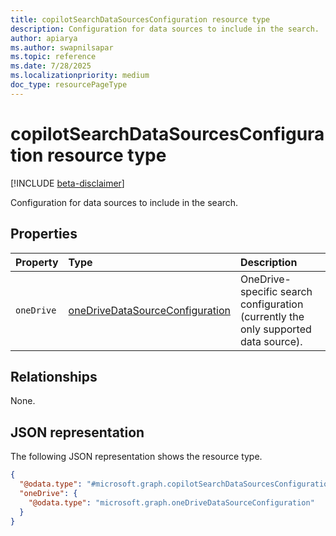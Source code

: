 ```yaml
---
title: copilotSearchDataSourcesConfiguration resource type
description: Configuration for data sources to include in the search.
author: apiarya
ms.author: swapnilsapar
ms.topic: reference
ms.date: 7/28/2025
ms.localizationpriority: medium
doc_type: resourcePageType
---
```


# copilotSearchDataSourcesConfiguration resource type

[!INCLUDE [beta-disclaimer](../includes/beta-disclaimer.md)]

Configuration for data sources to include in the search.

## Properties

| Property     | Type                                                                                | Description                                                           |
|:-------------|:------------------------------------------------------------------------------------|:----------------------------------------------------------------------|
| `oneDrive`   | [oneDriveDataSourceConfiguration](one-drive-data-source-configuration.md)          | OneDrive-specific search configuration (currently the only supported data source). |

## Relationships

None.

## JSON representation

The following JSON representation shows the resource type.

```json
{
  "@odata.type": "#microsoft.graph.copilotSearchDataSourcesConfiguration",
  "oneDrive": {
    "@odata.type": "microsoft.graph.oneDriveDataSourceConfiguration"
  }
}
```
